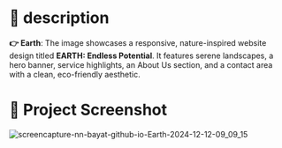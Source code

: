 # 📃 description
**👉 Earth**: The image showcases a responsive, nature-inspired website design titled **EARTH: Endless Potential**. It features serene landscapes, a hero banner, service highlights, an About Us section, and a contact area with a clean, eco-friendly aesthetic.

# 📸 Project Screenshot
![screencapture-nn-bayat-github-io-Earth-2024-12-12-09_09_15](https://github.com/user-attachments/assets/9f86c99c-ac6d-474c-8076-c1c02543d823)
